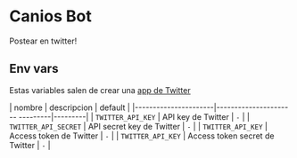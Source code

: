 # Canios Bot

Postear en twitter!

## Env vars

Estas variables salen de crear una [app de Twitter](https://apps.twitter.com/)

| nombre               | descripcion                    | default |
|----------------------|---------------------- ---------|---------|
| `TWITTER_API_KEY`    | API key de Twitter             | `-`     |
| `TWITTER_API_SECRET` | API secret key de Twitter      | `-`     |
| `TWITTER_API_KEY`    | Access token de Twitter        | `-`     |
| `TWITTER_API_KEY`    | Access token secret de Twitter | `-`     |